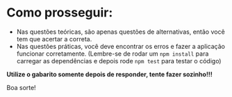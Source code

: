 # Como prosseguir:

- Nas questões teóricas, são apenas questões de alternativas, então você tem que acertar a correta.
- Nas questões práticas, você deve encontrar os erros e fazer a aplicação funcionar corretamente. (Lembre-se de rodar um `npm install` para carregar as dependências e depois rode `npm test` para testar o código)

**Utilize o gabarito somente depois de responder, tente fazer sozinho!!!**

Boa sorte!